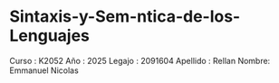 # Sintaxis-y-Sem-ntica-de-los-Lenguajes
Curso : K2052
Año : 2025
Legajo : 2091604
Apellido : Rellan
Nombre: Emmanuel Nicolas

